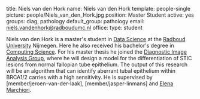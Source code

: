 title: Niels van den Hork
name: Niels van den Hork
template: people-single
picture: people/Niels_van_den_Hork.jpg
position: Master Student
active: yes
groups: diag, pathology
default_group: pathology
email: niels.vandenhork@radboudumc.nl
office: 
type: student

Niels van den Hork is a master's student in [Data Science](https://www.ru.nl/english/education/masters/data-science/) at the [Radboud University](https://www.ru.nl/english/) Nijmegen. Here he also received his bachelor's degree in [Computing Science](https://www.ru.nl/english/education/bachelors/computing-science/). For his master thesis he joined the [Diagnostic Image Analysis Group](https://www.diagnijmegen.nl/), where he will design a model for the differentiation of STIC lesions from normal fallopian tube epithelium. The output of this research will be an algorithm that can identify aberrant tubal epithelium within BRCA1/2 carries with a high sensitivity. He is supervised by [member/jeroen-van-der-laak], [member/jasper-linmans] and [Elena Marchiori](http://www.cs.ru.nl/~elenam/).

